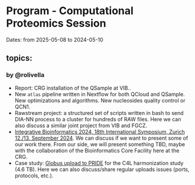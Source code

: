 # Program - Computational Proteomics Session


Dates: from 2025-05-08 to 2024-05-10<br>


## topics:

### by @rolivella

* Report: CRG installation of the QSample at VIB..
* New `atlas` pipeline written in Nextflow for both QCloud and QSample. New optimizations and algorithms. New nucleosides quality control or QCN1.  
* Rawstream project: a structured set of scripts written in bash to send DIA-NN process to a cluster for hundreds of RAW files. Here we can also discuss a similar joint project from VIB and FGCZ. 
* [Integrative Bioinformatics 2024, 18th International Symposium, Zurich 12./13. September 2024](http://ib2024.ch). We can discuss if we want to present some of our work there. From our side, we will present something TBD, maybe with the collaboration of the Bioinformatics Core Facility here at the CRG.  
* Case study: [Globus upload to PRIDE](https://www.ebi.ac.uk/pride/markdownpage/globus) for the C4L harmonization study (4.6 TB). Here we can also discuss/share regular uploads issues (ports, protocols, etc.). 

